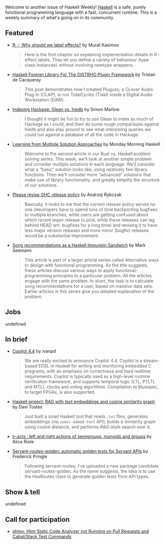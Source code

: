 Welcome to another issue of Haskell Weekly!
[Haskell](https://www.haskell.org) is a safe, purely functional programming language with a fast, concurrent runtime.
This is a weekly summary of what's going on in its community.

## Featured

- [Я ☞ Why should we label effects?](https://muratkasimov.art/Ya/Articles/Why-should-we-label-effects) by Murat Kasimov
  > Here is the first chapter on explaining implementation details in Я - effect labels. They let you define a variety of behaviour (type class instances) without involving newtype wrappers.
  
- [Haskell Foreign Library For The DISTRHO Plugin Framework](https://midirus.com/blog/haskell-foreign-library-dpf) by Tristan de Cacqueray
  > This post demonstrates how I created Pluguzu, a CLever Audio Plug-in (CLAP), to run TidalCycles (Tidal) inside a Digital Audio Workstation (DAW).
  
- [Indexing Hackage: Glean vs. hiedb](https://simonmar.github.io/posts/2025-05-22-Glean-Haskell.html) by Simon Marlow
  > I thought it might be fun to try to use Glean to index as much of Hackage as I could, and then do some rough comparisons against hiedb and also play around to see what interesting queries we could run against a database of all the code in Hackage.
  
- [Learning from Multiple Solution Approaches](https://mmhaskell.com/blog/2025/5/26/learning-from-multiple-solution-approaches) by Monday Morning Haskell
  > Welcome to the second article in our Rust vs. Haskell problem solving series. This week, we’ll look at another simple problem and consider multiple solutions in each language. We’ll consider what a “basic” solution looks like, using relatively few library functions. Then we’ll consider more “advanced” solutions that make use of library functionality, and greatly simplify the structure of our solutions.
  
- [Please revise GHC release policy](https://discourse.haskell.org/t/please-revise-ghc-release-policy/12158) by Andrzej Rybczak 
  > Basically, it looks to me that the current release policy serves no one (developers have to spend tons of time backporting bugfixes to multiple branches, while users are getting confused about which recent major release to pick, while these releases can lag behind HEAD wrt. bugfixes for a long time) and revising it to have less major version releases and more minor (bugfix) releases would be a substantial improvement.
  
- [Song recommendations as a Haskell Impureim Sandwich](https://blog.ploeh.dk/2025/05/26/song-recommendations-as-a-haskell-impureim-sandwich/) by Mark Seemann
  > This article is part of a larger article series called Alternative ways to design with functional programming. As the title suggests, these articles discuss various ways to apply functional-programming principles to a particular problem. All the articles engage with the same problem. In short, the task is to calculate song recommendations for a user, based on massive data sets. Earlier articles in this series give you detailed explanation of the problem.

## Jobs

undefined

## In brief

- [Copilot 4.4](https://www.reddit.com/r/haskell/comments/1kv9j12/ann_copilot_44/) by ivanpd
  > We are really excited to announce Copilot 4.4. Copilot is a stream-based EDSL in Haskell for writing and monitoring embedded C programs, with an emphasis on correctness and hard realtime requirements. Copilot is typically used as a high-level runtime verification framework, and supports temporal logic (LTL, PTLTL and MTL), clocks and voting algorithms. Compilation to Bluespec, to target FPGAs, is also supported.
  
- [Haskell project: RAG with text embeddings and cosine similarity graph](https://www.reddit.com/r/haskell/comments/1kvhtct/haskell_project_rag_with_text_embeddings_and/) by Davi Tostes
  > Just built a small Haskell tool that reads `.txt` files, generates embeddings (via `nomic-embed-text` API), builds a similarity graph using cosine distance, and performs RAG-style search over it.
  
- [lr-acts : left and right actions of semigroups, monoids and groups](https://www.reddit.com/r/haskell/comments/1ksroby/ann_lracts_left_and_right_actions_of_semigroups/) by Alice Rixte

- [Servant-routes-golden: automatic golden tests for Servant APIs](https://discourse.haskell.org/t/servant-routes-golden-automatic-golden-tests-for-servant-apis/12180) by Frederick Pringle
  > Following servant-routes, I’ve uploaded a new package candidate servant-routes-golden. As the name suggests, the idea is to use the HasRoutes class to generate golden tests from API types.

## Show & tell

undefined

## Call for participation

- [phino: Hlint Static Code Analyzer not Running on Pull Requests and Cabal/Stack Test Commands](https://github.com/objectionary/phino/issues/11)
